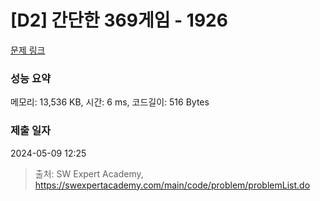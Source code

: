 # [D2] 간단한 369게임 - 1926 

[문제 링크](https://swexpertacademy.com/main/code/problem/problemDetail.do?contestProbId=AV5PTeo6AHUDFAUq) 

### 성능 요약

메모리: 13,536 KB, 시간: 6 ms, 코드길이: 516 Bytes

### 제출 일자

2024-05-09 12:25



> 출처: SW Expert Academy, https://swexpertacademy.com/main/code/problem/problemList.do